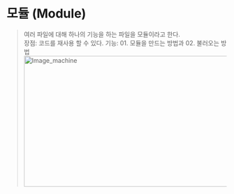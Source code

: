 모듈 (Module)
=============
> 여러 파일에 대해 하나의 기능을 하는 파일을 모듈이라고 한다.  
> 장점: 코드를 재사용 할 수 있다.
> 기능: 01. 모듈을 만드는 방법과 02. 불러오는 방법
<img src="https://user-images.githubusercontent.com/66001539/119265203-d1d05980-bc20-11eb-820b-9c211d1f3690.png" width="600px" height="300px" title="px(픽셀) 크기 설정" alt="Image_machine"></img><br/>  
